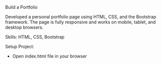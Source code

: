 Build a Portfolio

Developed a personal portfolio page using HTML, CSS, and the Bootstrap framework. The page is fully responsive and works on mobile, tablet, and desktop browsers.

Skills: HTML, CSS, Bootstrap

Setup Project:

- Open index.html file in your browser

